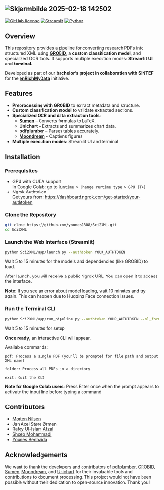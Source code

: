 ![Skjermbilde 2025-02-18 142502](https://github.com/user-attachments/assets/b2e499ca-9391-4b74-b18a-2029ea8e5284)
---
[![GitHub license](https://img.shields.io/badge/license-MIT-blue.svg)](LICENSE)
[![Streamlit](https://img.shields.io/badge/Framework-Streamlit-red)](https://streamlit.io/)
[![Python](https://img.shields.io/badge/Python-3.8%2B-blue)](https://www.python.org/)
## Overview  
This repository provides a pipeline for converting research PDFs into structured XML using [**GROBID**](https://github.com/kermitt2/grobid), a **custom classification model**, and specialized OCR tools. It supports multiple execution modes: **Streamlit UI** and **terminal**.  

Developed as part of our **bachelor’s project in collaboration with SINTEF** for the [**enRichMyData**](https://www.sintef.no/en/projects/2022/enrichmydata/) initiative.  

## Features  
- **Preprocessing with GROBID** to extract metadata and structure.  
- **Custom classification model** to validate extracted sections.  
- **Specialized OCR and data extraction tools**:  
  - [**Sumen**](https://github.com/hoang-quoc-trung/sumen) – Converts formulas to LaTeX.  
  - [**Unichart**](https://github.com/vis-nlp/UniChart) – Extracts and summarizes chart data.  
  - [**pdfplumber**](https://github.com/jsvine/pdfplumber) – Parses tables accurately.
  - [**Moondream**](https://github.com/vikhyat/moondream) - Captions figures  
- **Multiple execution modes**: Streamlit UI and terminal

## Installation  

### Prerequisites

- GPU with CUDA support  
  In Google Colab: go to `Runtime > Change runtime type > GPU (T4)`
- Ngrok Authtoken  
  Get yours from: https://dashboard.ngrok.com/get-started/your-authtoken

### Clone the Repository

```bash
git clone https://github.com/younes2808/Sci2XML.git
cd Sci2XML
```
### Launch the Web Interface (Streamlit)

```bash
python Sci2XML/app/launch.py --authtoken YOUR_AUTHTOKEN
``` 
Wait 5 to 15 minutes for the models and dependencies (like GROBID) to load.

After launch, you will receive a public Ngrok URL. You can open it to access the interface.

**Note**: If you see an error about model loading, wait 10 minutes and try again. This can happen due to Hugging Face connection issues.

### Run the Terminal CLI
```bash
python Sci2XML/app/run_pipeline.py --authtoken YOUR_AUTHTOKEN --nl_formula True/False(Default set to False)
```
Wait 5 to 15 minutes for setup

**Once ready**, an interactive CLI will appear.

Available commands:

```
pdf: Process a single PDF (you'll be prompted for file path and output XML name)

folder: Process all PDFs in a directory

exit: Quit the CLI
```

**Note for Google Colab users**: Press Enter once when the prompt appears to activate the input line before typing a command.

## Contributors

- [Morten Nilsen](https://github.com/SameNilsen)  
- [Jan Axel Støre Ørmen](https://github.com/axelsormen)
- [Rafey Ul-Islam Afzal](https://github.com/R4f3y)  
- [Shoeb Mohammadi](https://github.com/shoeb03)  
- [Younes Benhaida](https://github.com/younes2808)

## Acknowledgements  
We want to thank the developers and contributors of [pdfplumber](https://github.com/jsvine/pdfplumber), [GROBID](https://github.com/kermitt2/grobid), [Sumen](https://github.com/hoang-quoc-trung/sumen), [Moondream](https://github.com/vikhyat/moondream), and [Unichart](https://github.com/vis-nlp/UniChart) for their invaluable tools and contributions to document processing. This project would not have been possible without their dedication to open-source innovation. Thank you!
